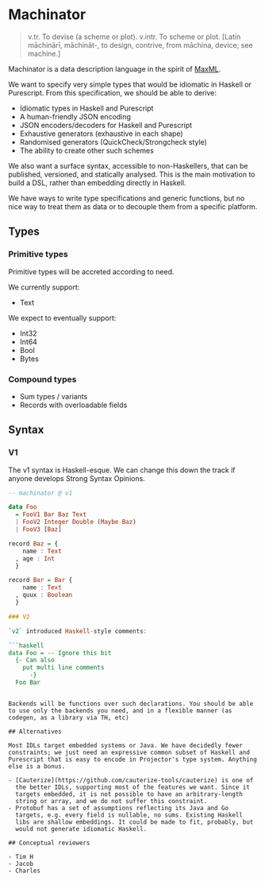 # Machinator

> v.tr. To devise (a scheme or plot). v.intr. To scheme or
> plot. [Latin māchinārī, māchināt-, to design, contrive, from māchina,
> device; see machine.]

Machinator is a data description language in the spirit of
[MaxML](https://github.com/mxswd/maxml/blob/master/Data/MaxML.hs).

We want to specify very simple types that would be idiomatic in
Haskell or Purescript. From this specification, we should be able to derive:

- Idiomatic types in Haskell and Purescript
- A human-friendly JSON encoding
- JSON encoders/decoders for Haskell and Purescript
- Exhaustive generators (exhaustive in each shape)
- Randomised generators (QuickCheck/Strongcheck style)
- The ability to create other such schemes

We also want a surface syntax, accessible to non-Haskellers, that can
be published, versioned, and statically analysed. This is the main
motivation to build a DSL, rather than embedding directly in Haskell.

We have ways to write type specifications and generic functions, but
no nice way to treat them as data or to decouple them from a specific
platform.

## Types

### Primitive types

Primitive types will be accreted according to need.

We currently support:

- Text

We expect to eventually support:

- Int32
- Int64
- Bool
- Bytes

### Compound types

- Sum types / variants
- Records with overloadable fields

## Syntax

### V1

The v1 syntax is Haskell-esque. We can change this down the track if
anyone develops Strong Syntax Opinions.

```haskell
-- machinator @ v1

data Foo
  = FooV1 Bar Baz Text
  | FooV2 Integer Double (Maybe Baz)
  | FooV3 [Baz]

record Baz = {
    name : Text
  , age : Int
  }

record Bar = Bar {
    name : Text
  , quux : Boolean
  }

### V2

`v2` introduced Haskell-style comments:

```haskell
data Foo = -- Ignore this bit
  {- Can also
    put multi line comments
      -}
  Foo Bar
```

```

Backends will be functions over such declarations. You should be able
to use only the backends you need, and in a flexible manner (as
codegen, as a library via TH, etc)

## Alternatives

Most IDLs target embedded systems or Java. We have decidedly fewer
constraints; we just need an expressive common subset of Haskell and
Purescript that is easy to encode in Projector's type system. Anything
else is a bonus.

- [Cauterize](https://github.com/cauterize-tools/cauterize) is one of
  the better IDLs, supporting most of the features we want. Since it
  targets embedded, it is not possible to have an arbitrary-length
  string or array, and we do not suffer this constraint.
- Protobuf has a set of assumptions reflecting its Java and Go
  targets, e.g. every field is nullable, no sums. Existing Haskell
  libs are shallow embeddings. It could be made to fit, probably, but
  would not generate idiomatic Haskell.

## Conceptual reviewers

- Tim H
- Jacob
- Charles
